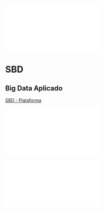 <!-- markdownlint-disable MD041 -->

![sbd-head.md](sbd-head.md)

# SBD

## Big Data Aplicado

[SBD - Plataforma](https://fpadistancia.edu.xunta.gal/course/view.php?id=5574)

![bigdata-head](/ceia-sbd/sbd-doc/bigdata/sbd-bigdata-head.md)

![mongodb-head](/ceia-sbd/sbd-doc/mongodb/sbd-mongodb-head.md)
